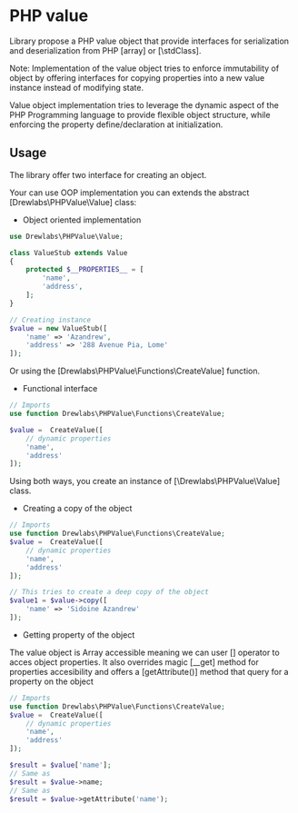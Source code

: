 # PHP value

Library propose a PHP value object that provide interfaces for serialization and deserialization from PHP [array] or [\stdClass].

Note: Implementation of the value object tries to enforce immutability of object by offering interfaces for copying properties into a new value instance instead of modifying state.

Value object implementation tries to leverage the dynamic aspect of the PHP Programming language to provide flexible object structure, while enforcing the property define/declaration at initialization.

## Usage

The library offer two interface for creating an object. 

Your can use OOP implementation you can extends the abstract [Drewlabs\PHPValue\Value] class:

- Object oriented implementation

```php
use Drewlabs\PHPValue\Value;

class ValueStub extends Value
{
    protected $__PROPERTIES__ = [
        'name',
        'address',
    ];
}

// Creating instance
$value = new ValueStub([
    'name' => 'Azandrew',
    'address' => '288 Avenue Pia, Lome'
]);
```

Or using the [Drewlabs\PHPValue\Functions\CreateValue] function.

- Functional interface

```php
// Imports
use function Drewlabs\PHPValue\Functions\CreateValue;

$value =  CreateValue([
    // dynamic properties
    'name',
    'address'
]);
```

Using both ways, you create an instance of [\Drewlabs\PHPValue\Value] class.

- Creating a copy of the object

```php
// Imports
use function Drewlabs\PHPValue\Functions\CreateValue;
$value =  CreateValue([
    // dynamic properties
    'name',
    'address'
]);

// This tries to create a deep copy of the object
$value1 = $value->copy([
    'name' => 'Sidoine Azandrew'
]);
```

- Getting property of the object

The value object is Array accessible meaning we can user [] operator to acces object properties. It also overrides magic [__get] method for properties accesibility and offers a [getAttribute()] method that query for a property on the object

```php
// Imports
use function Drewlabs\PHPValue\Functions\CreateValue;
$value =  CreateValue([
    // dynamic properties
    'name',
    'address'
]);

$result = $value['name']; 
// Same as
$result = $value->name;
// Same as
$result = $value->getAttribute('name');
```
